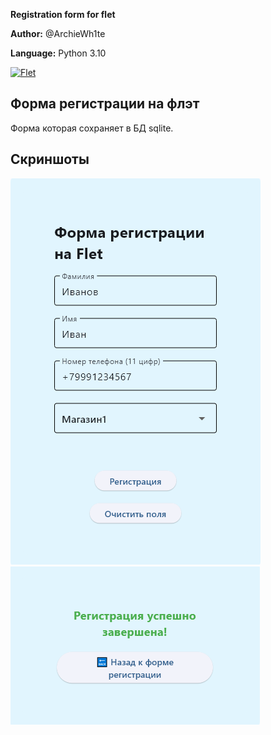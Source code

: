 **Registration form for flet**

**Author:** @ArchieWh1te

**Language:** Python 3.10

[![Flet](https://img.shields.io/pypi/v/flet/0.24.1?label=flet&logo=flet&logoColor=flet)](https://pypi.org/project/flet/)



## Форма регистрации на флэт
Форма которая сохраняет в БД sqlite.

## Скриншоты
![form](screenshots/register_form.png)
![reg_done](screenshots/registration_done.png)